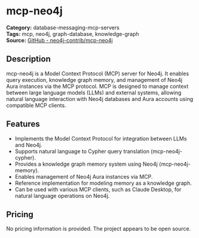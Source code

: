 # mcp-neo4j

**Category:** database-messaging-mcp-servers  
**Tags:** mcp, neo4j, graph-database, knowledge-graph  
**Source:** [GitHub - neo4j-contrib/mcp-neo4j](https://github.com/neo4j-contrib/mcp-neo4j)

## Description
mcp-neo4j is a Model Context Protocol (MCP) server for Neo4j. It enables query execution, knowledge graph memory, and management of Neo4j Aura instances via the MCP protocol. MCP is designed to manage context between large language models (LLMs) and external systems, allowing natural language interaction with Neo4j databases and Aura accounts using compatible MCP clients.

## Features
- Implements the Model Context Protocol for integration between LLMs and Neo4j.
- Supports natural language to Cypher query translation (mcp-neo4j-cypher).
- Provides a knowledge graph memory system using Neo4j (mcp-neo4j-memory).
- Enables management of Neo4j Aura instances via MCP.
- Reference implementation for modeling memory as a knowledge graph.
- Can be used with various MCP clients, such as Claude Desktop, for natural language operations on Neo4j.

## Pricing
No pricing information is provided. The project appears to be open source.
